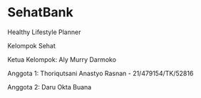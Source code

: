 # SehatBank
Healthy Lifestyle Planner

Kelompok Sehat

Ketua Kelompok: Aly Murry Darmoko

Anggota 1: Thoriqutsani Anastyo Rasnan - 21/479154/TK/52816

Anggota 2: Daru Okta Buana

